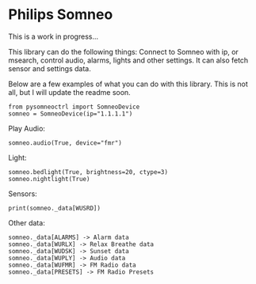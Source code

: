 # Philips Somneo
This is a work in progress...

This library can do the following things:
Connect to Somneo with ip, or msearch, control audio, alarms, lights and other settings.
It can also fetch sensor and settings data.

Below are a few examples of what you can do with this library.
This is not all, but I will update the readme soon.


```
from pysomneoctrl import SomneoDevice
somneo = SomneoDevice(ip="1.1.1.1")
```

Play Audio:
```
somneo.audio(True, device="fmr")
```
Light:
```
somneo.bedlight(True, brightness=20, ctype=3)
somneo.nightlight(True)
```

Sensors:
```
print(somneo._data[WUSRD])
```
Other data:
```
somneo._data[ALARMS] -> Alarm data
somneo._data[WURLX] -> Relax Breathe data
somneo._data[WUDSK] -> Sunset data
somneo._data[WUPLY] -> Audio data
somneo._data[WUFMR] -> FM Radio data
somneo._data[PRESETS] -> FM Radio Presets

```
